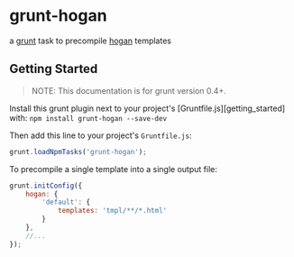 # grunt-hogan

a [grunt](http://gruntjs.com) task to precompile [hogan](http://hoganjs.com) templates 

## Getting Started

> NOTE: This documentation is for grunt version 0.4+.

Install this grunt plugin next to your project's [Gruntfile.js][getting_started] with: `npm install grunt-hogan --save-dev`

Then add this line to your project's `Gruntfile.js`:

```javascript
grunt.loadNpmTasks('grunt-hogan');
```

To precompile a single template into a single output file:

```javascript
grunt.initConfig({
    hogan: {
        'default': {
            templates: 'tmpl/**/*.html'
        }
    },
    //...
});
```

